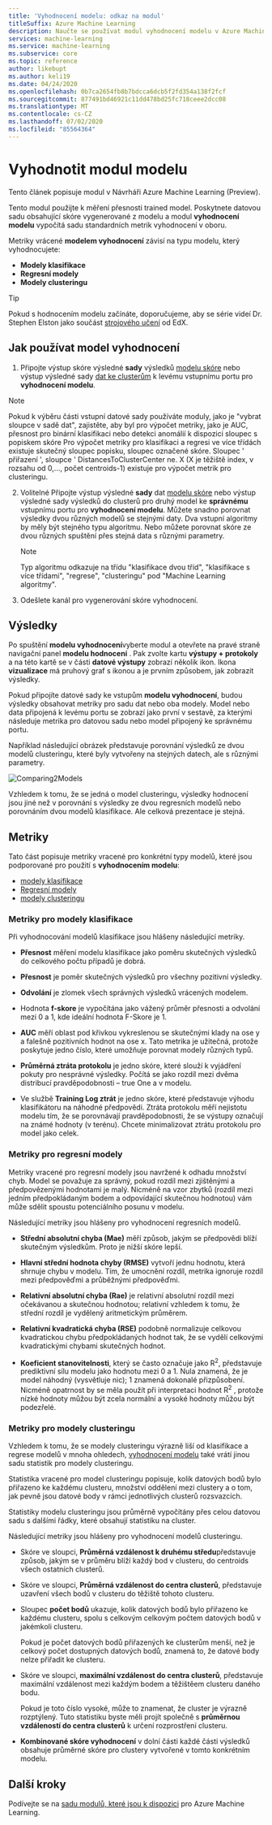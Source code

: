 ```yaml
---
title: 'Vyhodnocení modelu: odkaz na modul'
titleSuffix: Azure Machine Learning
description: Naučte se používat modul vyhodnocení modelu v Azure Machine Learning k měření přesnosti vyučeného modelu.
services: machine-learning
ms.service: machine-learning
ms.subservice: core
ms.topic: reference
author: likebupt
ms.author: keli19
ms.date: 04/24/2020
ms.openlocfilehash: 0b7ca2654fb8b7bdcca6dcb5f2fd354a138f2fcf
ms.sourcegitcommit: 877491bd46921c11dd478bd25fc718ceee2dcc08
ms.translationtype: MT
ms.contentlocale: cs-CZ
ms.lasthandoff: 07/02/2020
ms.locfileid: "85564364"
---
```

# <a name="evaluate-model-module"></a>Vyhodnotit modul modelu

Tento článek popisuje modul v Návrháři Azure Machine Learning (Preview).

Tento modul použijte k měření přesnosti trained model. Poskytnete datovou sadu obsahující skóre vygenerované z modelu a modul **vyhodnocení modelu** vypočítá sadu standardních metrik vyhodnocení v oboru.
  
 Metriky vrácené **modelem vyhodnocení** závisí na typu modelu, který vyhodnocujete:  
  
-   **Modely klasifikace**    
-   **Regresní modely**  
-   **Modely clusteringu**  


> [!TIP]
> Pokud s hodnocením modelu začínáte, doporučujeme, aby se série videí Dr. Stephen Elston jako součást [strojového učení](https://blogs.technet.microsoft.com/machinelearning/2015/09/08/new-edx-course-data-science-machine-learning-essentials/) od EdX. 


## <a name="how-to-use-evaluate-model"></a>Jak používat model vyhodnocení
1. Připojte výstup skóre výsledné **sady** výsledků [modelu skóre](./score-model.md) nebo výstup výsledné sady [dat ke clusterům](./assign-data-to-clusters.md) k levému vstupnímu portu pro **vyhodnocení modelu**. 
  > [!NOTE] 
  > Pokud k výběru části vstupní datové sady používáte moduly, jako je "vybrat sloupce v sadě dat", zajistěte, aby byl pro výpočet metriky, jako je AUC, přesnost pro binární klasifikaci nebo detekci anomálií k dispozici sloupec s popiskem skóre
  > Pro výpočet metriky pro klasifikaci a regresi ve více třídách existuje skutečný sloupec popisku, sloupec označené skóre.
  > Sloupec ' přiřazení ', sloupce ' DistancesToClusterCenter ne. X (X je těžiště index, v rozsahu od 0,..., počet centroids-1) existuje pro výpočet metrik pro clusteringu.

2. Volitelné Připojte výstup výsledné **sady** dat [modelu skóre](./score-model.md) nebo výstup výsledné sady výsledků do clusterů pro druhý model ke **správnému** vstupnímu portu pro **vyhodnocení modelu**. Můžete snadno porovnat výsledky dvou různých modelů se stejnými daty. Dva vstupní algoritmy by měly být stejného typu algoritmu. Nebo můžete porovnat skóre ze dvou různých spuštění přes stejná data s různými parametry.

    > [!NOTE]
    > Typ algoritmu odkazuje na třídu "klasifikace dvou tříd", "klasifikace s více třídami", "regrese", "clusteringu" pod "Machine Learning algoritmy". 

3. Odešlete kanál pro vygenerování skóre vyhodnocení.

## <a name="results"></a>Výsledky

Po spuštění **modelu vyhodnocení**vyberte modul a otevřete na pravé straně navigační panel **modelu hodnocení** .  Pak zvolte kartu **výstupy + protokoly** a na této kartě se v části **datové výstupy** zobrazí několik ikon.   Ikona **vizualizace** má pruhový graf s ikonou a je prvním způsobem, jak zobrazit výsledky.

Pokud připojíte datové sady ke vstupům **modelu vyhodnocení**, budou výsledky obsahovat metriky pro sadu dat nebo oba modely.
Model nebo data připojená k levému portu se zobrazí jako první v sestavě, za kterými následuje metrika pro datovou sadu nebo model připojený ke správnému portu.  

Například následující obrázek představuje porovnání výsledků ze dvou modelů clusteringu, které byly vytvořeny na stejných datech, ale s různými parametry.  

![Comparing2Models](media/module/evaluate-2-models.png)  

Vzhledem k tomu, že se jedná o model clusteringu, výsledky hodnocení jsou jiné než v porovnání s výsledky ze dvou regresních modelů nebo porovnáním dvou modelů klasifikace. Ale celková prezentace je stejná. 

## <a name="metrics"></a>Metriky

Tato část popisuje metriky vracené pro konkrétní typy modelů, které jsou podporované pro použití s **vyhodnocením modelu**:

+ [modely klasifikace](#metrics-for-classification-models)
+ [Regresní modely](#metrics-for-regression-models)
+ [modely clusteringu](#metrics-for-clustering-models)

### <a name="metrics-for-classification-models"></a>Metriky pro modely klasifikace

Při vyhodnocování modelů klasifikace jsou hlášeny následující metriky.
  
-   **Přesnost** měření modelu klasifikace jako poměru skutečných výsledků do celkového počtu případů je dobrá.  
  
-   **Přesnost** je poměr skutečných výsledků pro všechny pozitivní výsledky.  
  
-   **Odvolání** je zlomek všech správných výsledků vrácených modelem.  
  
-   Hodnota **f-skore** je vypočítána jako vážený průměr přesnosti a odvolání mezi 0 a 1, kde ideální hodnota F-Skore je 1.  
  
-   **AUC** měří oblast pod křivkou vykreslenou se skutečnými klady na ose y a falešně pozitivních hodnot na ose x. Tato metrika je užitečná, protože poskytuje jedno číslo, které umožňuje porovnat modely různých typů.  
  
- **Průměrná ztráta protokolu** je jedno skóre, které slouží k vyjádření pokuty pro nesprávné výsledky. Počítá se jako rozdíl mezi dvěma distribucí pravděpodobnosti – true One a v modelu.  
  
- Ve službě **Training Log ztrát** je jedno skóre, které představuje výhodu klasifikátoru na náhodné předpovědi. Ztráta protokolu měří nejistotu modelu tím, že se porovnávají pravděpodobnosti, že se výstupy označují na známé hodnoty (v terénu). Chcete minimalizovat ztrátu protokolu pro model jako celek.

### <a name="metrics-for-regression-models"></a>Metriky pro regresní modely
 
Metriky vracené pro regresní modely jsou navržené k odhadu množství chyb.  Model se považuje za správný, pokud rozdíl mezi zjištěnými a předpovězenými hodnotami je malý. Nicméně na vzor zbytků (rozdíl mezi jedním předpokládaným bodem a odpovídající skutečnou hodnotou) vám může sdělit spoustu potenciálního posunu v modelu.  
  
 Následující metriky jsou hlášeny pro vyhodnocení regresních modelů.
  
- **Střední absolutní chyba (Mae)** měří způsob, jakým se předpovědi blíží skutečným výsledkům. Proto je nižší skóre lepší.  
  
- **Hlavní střední hodnota chyby (RMSE)** vytvoří jednu hodnotu, která shrnuje chybu v modelu. Tím, že umocnění rozdíl, metrika ignoruje rozdíl mezi předpověďmi a průběžnými předpověďmi.  
  
- **Relativní absolutní chyba (Rae)** je relativní absolutní rozdíl mezi očekávanou a skutečnou hodnotou; relativní vzhledem k tomu, že střední rozdíl je vydělený aritmetickým průměrem.  
  
- **Relativní kvadratická chyba (RSE)** podobně normalizuje celkovou kvadratickou chybu předpokládaných hodnot tak, že se vydělí celkovými kvadratickými chybami skutečných hodnot.  
  

  
- **Koeficient stanovitelnosti**, který se často označuje jako R<sup>2</sup>, představuje prediktivní sílu modelu jako hodnotu mezi 0 a 1. Nula znamená, že je model náhodný (vysvětluje nic); 1 znamená dokonalé přizpůsobení. Nicméně opatrnost by se měla použít při interpretaci hodnot R<sup>2</sup> , protože nízké hodnoty můžou být zcela normální a vysoké hodnoty můžou být podezřelé.

###  <a name="metrics-for-clustering-models"></a>Metriky pro modely clusteringu

Vzhledem k tomu, že se modely clusteringu výrazně liší od klasifikace a regrese modelů v mnoha ohledech, [vyhodnocení modelu](evaluate-model.md) také vrátí jinou sadu statistik pro modely clusteringu.  
  
 Statistika vracené pro model clusteringu popisuje, kolik datových bodů bylo přiřazeno ke každému clusteru, množství oddělení mezi clustery a o tom, jak pevně jsou datové body v rámci jednotlivých clusterů rozsvazcích.  
  
 Statistiky modelu clusteringu jsou průměrně vypočítány přes celou datovou sadu s dalšími řádky, které obsahují statistiku na cluster.  
  
Následující metriky jsou hlášeny pro vyhodnocení modelů clusteringu.
    
-   Skóre ve sloupci, **Průměrná vzdálenost k druhému středu**představuje způsob, jakým se v průměru blíží každý bod v clusteru, do centroids všech ostatních clusterů.   

-   Skóre ve sloupci, **Průměrná vzdálenost do centra clusterů**, představuje uzavření všech bodů v clusteru do těžiště tohoto clusteru.  
  
-   Sloupec **počet bodů** ukazuje, kolik datových bodů bylo přiřazeno ke každému clusteru, spolu s celkovým celkovým počtem datových bodů v jakémkoli clusteru.  
  
     Pokud je počet datových bodů přiřazených ke clusterům menší, než je celkový počet dostupných datových bodů, znamená to, že datové body nelze přiřadit ke clusteru.  
  
-   Skóre ve sloupci, **maximální vzdálenost do centra clusterů**, představuje maximální vzdálenost mezi každým bodem a těžištěem clusteru daného bodu.  
  
     Pokud je toto číslo vysoké, může to znamenat, že cluster je výrazně rozptýlený. Tuto statistiku byste měli projít společně s **průměrnou vzdáleností do centra clusterů** k určení rozprostření clusteru.   

-   **Kombinované skóre vyhodnocení** v dolní části každé části výsledků obsahuje průměrné skóre pro clustery vytvořené v tomto konkrétním modelu.  
  

## <a name="next-steps"></a>Další kroky

Podívejte se na [sadu modulů, které jsou k dispozici](module-reference.md) pro Azure Machine Learning. 
